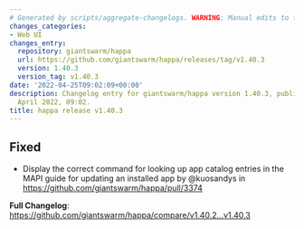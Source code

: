 ```yaml
---
# Generated by scripts/aggregate-changelogs. WARNING: Manual edits to this files will be overwritten.
changes_categories:
- Web UI
changes_entry:
  repository: giantswarm/happa
  url: https://github.com/giantswarm/happa/releases/tag/v1.40.3
  version: 1.40.3
  version_tag: v1.40.3
date: '2022-04-25T09:02:09+00:00'
description: Changelog entry for giantswarm/happa version 1.40.3, published on 25
  April 2022, 09:02.
title: happa release v1.40.3
---
```


## Fixed
* Display the correct command for looking up app catalog entries in the MAPI guide for updating an installed app by @kuosandys in https://github.com/giantswarm/happa/pull/3374


**Full Changelog**: https://github.com/giantswarm/happa/compare/v1.40.2...v1.40.3
